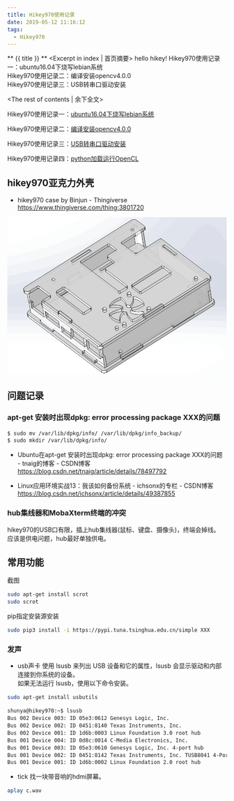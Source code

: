 ```yaml
---
title: Hikey970使用记录
date: 2019-05-12 11:16:12
tags:
  - Hikey970
---
```

** {{ title }} ** <Excerpt in index | 首页摘要>
hello hikey!
Hikey970使用记录一：ubuntu16.04下烧写lebian系统  
Hikey970使用记录二：编译安装opencv4.0.0  
Hikey970使用记录三：USB转串口驱动安装  
<!-- more -->
<The rest of contents | 余下全文>

Hikey970使用记录一：[ubuntu16.04下烧写lebian系统](https://leebinjun.github.io/2019/05/22/Hikey970%E4%BD%BF%E7%94%A8%E8%AE%B0%E5%BD%95%E4%B8%80%EF%BC%9Aubuntu16-04%E4%B8%8B%E7%83%A7%E5%86%99lebian%E7%B3%BB%E7%BB%9F/)

Hikey970使用记录二：[编译安装opencv4.0.0](https://leebinjun.github.io/2019/05/22/Hikey970%E4%BD%BF%E7%94%A8%E8%AE%B0%E5%BD%95%E4%BA%8C%EF%BC%9A%E7%BC%96%E8%AF%91%E5%AE%89%E8%A3%85opencv4-0-0/)  

Hikey970使用记录三：[USB转串口驱动安装](https://leebinjun.github.io/2019/05/22/Hikey970%E4%BD%BF%E7%94%A8%E8%AE%B0%E5%BD%95%E4%B8%89%EF%BC%9AUSB%E8%BD%AC%E4%B8%B2%E5%8F%A3%E9%A9%B1%E5%8A%A8%E5%AE%89%E8%A3%85/)


Hikey970使用记录四：[python加载运行OpenCL](https://leebinjun.github.io/2019/06/08/Hikey970%E4%BD%BF%E7%94%A8%E8%AE%B0%E5%BD%95%E5%9B%9B%EF%BC%9Apython%E5%8A%A0%E8%BD%BD%E8%BF%90%E8%A1%8COpenCL/)


## hikey970亚克力外壳
* hikey970 case by Binjun - Thingiverse  
https://www.thingiverse.com/thing:3801720

<img src="Hikey970使用记录\01.png">


## 问题记录 
### apt-get 安装时出现dpkg: error processing package XXX的问题
``` bash
$ sudo mv /var/lib/dpkg/info/ /var/lib/dpkg/info_backup/
$ sudo mkdir /var/lib/dpkg/info/
```
* Ubuntu在apt-get 安装时出现dpkg: error processing package XXX的问题 - tnaig的博客 - CSDN博客  
https://blog.csdn.net/tnaig/article/details/78497792


* Linux应用环境实战13：我该如何备份系统 - ichsonx的专栏 - CSDN博客  
https://blog.csdn.net/ichsonx/article/details/49387855

### hub集线器和MobaXterm终端的冲突
hikey970的USB口有限，插上hub集线器(鼠标、键盘、摄像头)，终端会掉线。  
应该是供电问题，hub最好单独供电。


## 常用功能 

截图
``` bash
sudo apt-get install scrot
sudo scrot
```

pip指定安装源安装
``` bash
sudo pip3 install -i https://pypi.tuna.tsinghua.edu.cn/simple XXX
```


### 发声

* usb声卡
使用 lsusb 来列出 USB 设备和它的属性，lsusb 会显示驱动和内部连接到你系统的设备。  
如果无法运行 lsusb，使用以下命令安装。
``` bash
sudo apt-get install usbutils
```

``` bash
shunya@hikey970:~$ lsusb
Bus 002 Device 003: ID 05e3:0612 Genesys Logic, Inc.
Bus 002 Device 002: ID 0451:8140 Texas Instruments, Inc.
Bus 002 Device 001: ID 1d6b:0003 Linux Foundation 3.0 root hub
Bus 001 Device 004: ID 0d8c:0014 C-Media Electronics, Inc.
Bus 001 Device 003: ID 05e3:0610 Genesys Logic, Inc. 4-port hub
Bus 001 Device 002: ID 0451:8142 Texas Instruments, Inc. TUSB8041 4-Port Hub
Bus 001 Device 001: ID 1d6b:0002 Linux Foundation 2.0 root hub
```


* tick
找一块带音响的hdmi屏幕。
``` bash
aplay c.wav
```




